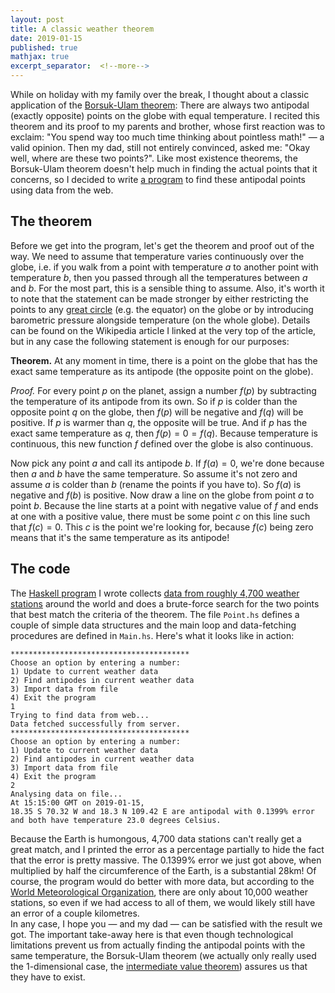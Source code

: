 ```yaml
---
layout: post
title: A classic weather theorem
date: 2019-01-15
published: true
mathjax: true
excerpt_separator:  <!--more-->
---
```

While on holiday with my family over the break, I thought about a classic application of the [Borsuk-Ulam theorem](https://en.wikipedia.org/wiki/Borsuk–Ulam_theorem): There are always two antipodal (exactly opposite) points on the globe with equal temperature. I recited this theorem and its proof to my parents and brother, whose first reaction was to exclaim: "You spend way too much time thinking about pointless math!" &mdash; a valid opinion. Then my dad, still not entirely convinced, asked me: "Okay well, where are these two points?". Like most existence theorems, the Borsuk-Ulam theorem doesn't help much in finding the actual points that it concerns, so I decided to write [a program](https://github.com/marcelgoh/misc-programs/tree/master/haskell/Borsuk-Ulam) to find these antipodal points using data from the web.
<!--more-->
## The theorem
Before we get into the program, let's get the theorem and proof out of the way. We need to assume that temperature varies continuously over the globe, i.e. if you walk from a point with temperature $a$ to another point with temperature $b$, then you passed through all the temperatures between $a$ and $b$. For the most part, this is a sensible thing to assume. Also, it's worth it to note that the statement can be made stronger by either restricting the points to any [great circle](https://en.wikipedia.org/wiki/Great_circle) (e.g. the equator) on the globe or by introducing barometric pressure alongside temperature (on the whole globe). Details can be found on the Wikipedia article I linked at the very top of the article, but in any case the following statement is enough for our purposes:  

__Theorem.__ At any moment in time, there is a point on the globe that has the exact same temperature as its antipode (the opposite point on the globe).  

_Proof._ For every point $p$ on the planet, assign a number $f(p)$ by subtracting the temperature of its antipode from its own. So if $p$ is colder than the opposite point $q$ on the globe, then $f(p)$ will be negative and $f(q)$ will be positive. If $p$ is warmer than $q$, the opposite will be true. And if $p$ has the exact same temperature as $q$, then $f(p)=0=f(q)$. Because temperature is continuous, this new function $f$ defined over the globe is also continuous.  

Now pick any point $a$ and call its antipode $b$. If $f(a)=0$, we're done because then $a$ and $b$ have the same temperature. So assume it's not zero and assume $a$ is colder than $b$ (rename the points if you have to). So $f(a)$ is negative and $f(b)$ is positive. Now draw a line on the globe from point $a$ to point $b$. Because the line starts at a point with negative value of $f$ and ends at one with a positive value, there must be some point $c$ on this line such that $f(c)=0$. This $c$ is the point we're looking for, because $f(c)$ being zero means that it's the same temperature as its antipode!
$$\tag*{$\Box$}$$  

## The code
The [Haskell program](https://github.com/marcelgoh/misc-programs/tree/master/haskell/Borsuk-Ulam) I wrote collects [data from roughly 4,700 weather stations](https://aviationweather.gov) around the world and does a brute-force search for the two points that best match the criteria of the theorem. The file `Point.hs` defines a couple of simple data structures and the main loop and data-fetching procedures are defined in `Main.hs`. Here's what it looks like in action:
```
****************************************
Choose an option by entering a number:
1) Update to current weather data
2) Find antipodes in current weather data
3) Import data from file
4) Exit the program
1
Trying to find data from web...
Data fetched successfully from server.
****************************************
Choose an option by entering a number:
1) Update to current weather data
2) Find antipodes in current weather data
3) Import data from file
4) Exit the program
2
Analysing data on file...
At 15:15:00 GMT on 2019-01-15,
18.35 S 70.32 W and 18.3 N 109.42 E are antipodal with 0.1399% error
and both have temperature 23.0 degrees Celsius.
```
Because the Earth is humongous, 4,700 data stations can't really get a great match, and I printed the error as a percentage partially to hide the fact that the error is pretty massive. The 0.1399% error we just got above, when multiplied by half the circumference of the Earth, is a substantial 28km! Of course, the program would do better with more data, but according to the [World Meteorological Organization](https://public.wmo.int/en), there are only about 10,000 weather stations, so even if we had access to all of them, we would likely still have an error of a couple kilometres.  
In any case, I hope you &mdash; and my dad &mdash; can be satisfied with the result we got. The important take-away here is that even though technological limitations prevent us from actually finding the antipodal points with the same temperature, the Borsuk-Ulam theorem (we actually only really used the 1-dimensional case, the [intermediate value theorem](https://en.wikipedia.org/wiki/Intermediate_value_theorem)) assures us that they have to exist.